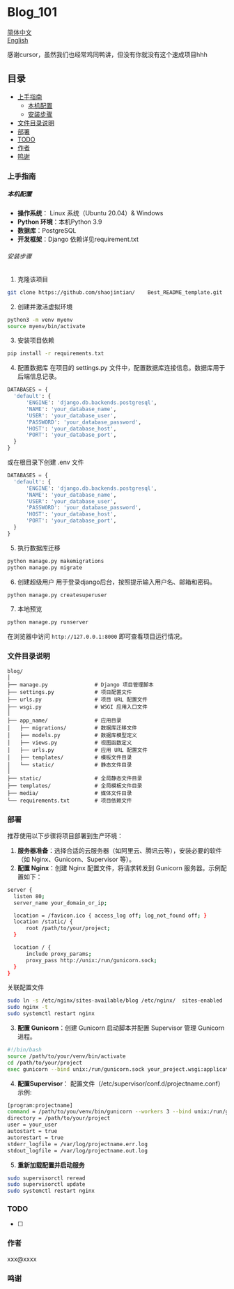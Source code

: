 

# Blog_101

[简体中文](README.md)       
[English](README_EN.md)

  
感谢cursor，虽然我们也经常鸡同鸭讲，但没有你就没有这个速成项目hhh
   
  ## 目录
  
  - [上手指南](#上手指南)
    - [本机配置](#本机配置)
    - [安装步骤](#安装步骤)
  - [文件目录说明](#文件目录说明)
  - [部署](#部署)
  - [TODO](#TODO)
  - [作者](#作者)
  - [鸣谢](#鸣谢)
  
  ### 上手指南
  
  ##### 本机配置
  - **操作系统**： Linux 系统（Ubuntu 20.04）& Windows
  - **Python 环境**：本机Python 3.9
  - **数据库**：PostgreSQL
  - **开发框架**：Django
  依赖详见requirement.txt
    
  ###### 安装步骤
  
  1. 克隆该项目
  
  ```sh
  git clone https://github.com/shaojintian/    Best_README_template.git
  ```
  2. 创建并激活虚拟环境
  ```sh
  python3 -m venv myenv
  source myenv/bin/activate
  ```
  3. 安装项目依赖
  ```sh
  pip install -r requirements.txt
  ```  
  4. 配置数据库
  在项目的 settings.py 文件中，配置数据库连接信息。数据库用于后端信息记录。
  ```py
  DATABASES = {
    'default': {
        'ENGINE': 'django.db.backends.postgresql',
        'NAME': 'your_database_name',
        'USER': 'your_database_user',
        'PASSWORD': 'your_database_password',
        'HOST': 'your_database_host',
        'PORT': 'your_database_port',
    }
  }
  ``` 
  或在根目录下创建 .env 文件
  ```py
  DATABASES = {
    'default': {
        'ENGINE': 'django.db.backends.postgresql',
        'NAME': 'your_database_name',
        'USER': 'your_database_user',
        'PASSWORD': 'your_database_password',
        'HOST': 'your_database_host',
        'PORT': 'your_database_port',
    }
  }
  ``` 

  5. 执行数据库迁移
  ```sh
  python manage.py makemigrations
  python manage.py migrate
  ```    
  6. 创建超级用户
  用于登录django后台，按照提示输入用户名、邮箱和密码。
  ```sh
  python manage.py createsuperuser
  ```  
  7. 本地预览
  ```sh
  python manage.py runserver
  ```  
  在浏览器中访问 `http://127.0.0.1:8000` 即可查看项目运行情况。
  
  ### 文件目录说明
 
  ```
  blog/
  │
  ├── manage.py               # Django 项目管理脚本
  ├── settings.py             # 项目配置文件
  ├── urls.py                 # 项目 URL 配置文件
  ├── wsgi.py                 # WSGI 应用入口文件
  │
  ├── app_name/               # 应用目录
  │   ├── migrations/         # 数据库迁移文件
  │   ├── models.py           # 数据库模型定义
  │   ├── views.py            # 视图函数定义
  │   ├── urls.py             # 应用 URL 配置文件
  │   ├── templates/          # 模板文件目录
  │   └── static/             # 静态文件目录
  │
  ├── static/                 # 全局静态文件目录
  ├── templates/              # 全局模板文件目录
  ├── media/                  # 媒体文件目录
  └── requirements.txt        # 项目依赖文件
  
  ```
  
  ### 部署
  
  推荐使用以下步骤将项目部署到生产环境：
  1. **服务器准备**：选择合适的云服务器（如阿里云、腾讯云等），安装必要的软件（如 Nginx、Gunicorn、Supervisor 等）。
  2. **配置 Nginx**：创建 Nginx 配置文件，将请求转发到 Gunicorn 服务器。示例配置如下：
  ```sh
  server {
    listen 80;
    server_name your_domain_or_ip;

    location = /favicon.ico { access_log off; log_not_found off; }
    location /static/ {
        root /path/to/your/project;
    } 

    location / {
        include proxy_params;
        proxy_pass http://unix:/run/gunicorn.sock;
    }
  }
  ```
  关联配置文件
  ```sh
  sudo ln -s /etc/nginx/sites-available/blog /etc/nginx/  sites-enabled
  sudo nginx -t
  sudo systemctl restart nginx
  ```
  3. **配置 Gunicorn**：创建 Gunicorn 启动脚本并配置 Supervisor 管理 Gunicorn 进程。
  ```sh
  #!/bin/bash
  source /path/to/your/venv/bin/activate
  cd /path/to/your/project
  exec gunicorn --bind unix:/run/gunicorn.sock your_project.wsgi:application
  ```
  4. **配置Supervisor**：
   配置文件（/etc/supervisor/conf.d/projectname.conf）示例:
  ```sh
  [program:projectname]
  command = /path/to/you/venv/bin/gunicorn --workers 3 --bind unix:/run/gunicorn.sock project.wsgi:application
  directory = /path/to/your/project
  user = your_user
  autostart = true
  autorestart = true
  stderr_logfile = /var/log/projectname.err.log
  stdout_logfile = /var/log/projectname.out.log
  ```
  5. **重新加载配置并启动服务**
  ```sh
  sudo supervisorctl reread
  sudo supervisorctl update
  sudo systemctl restart nginx
  ```  

  
  ### TODO
  
  - [ ]  
  
  ### 作者
  
  xxx@xxxx
     

  
  ### 鸣谢


  
